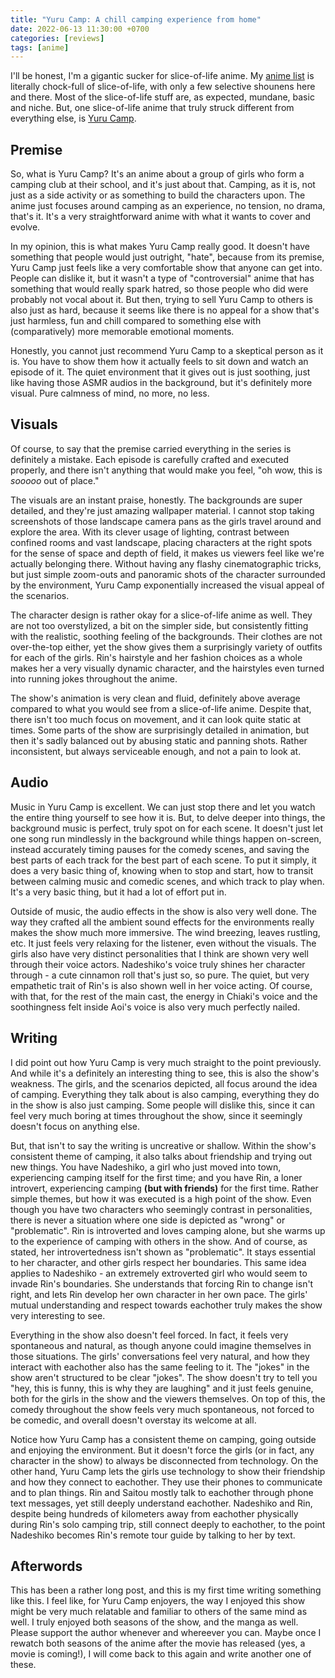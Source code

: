 ```yaml
---
title: "Yuru Camp: A chill camping experience from home"
date: 2022-06-13 11:30:00 +0700
categories: [reviews]
tags: [anime]
---
```


I'll be honest, I'm a gigantic sucker for slice-of-life anime. My [anime list](https://myanimelist.net/animelist/RylieXD?status=2) is literally chock-full of slice-of-life, with only a few selective shounens here and there. Most of the slice-of-life stuff are, as expected, mundane, basic and niche. But, one slice-of-life anime that truly struck different from everything else, is [Yuru Camp](https://myanimelist.net/anime/34798/Yuru_Camp%E2%96%B3).

## Premise

So, what is Yuru Camp? It's an anime about a group of girls who form a camping club at their school, and it's just about that. Camping, as it is, not just as a side activity or as something to build the characters upon. The anime just focuses around camping as an experience, no tension, no drama, that's it. It's a very straightforward anime with what it wants to cover and evolve.

In my opinion, this is what makes Yuru Camp really good. It doesn't have something that people would just outright, "hate", because from its premise, Yuru Camp just feels like a very comfortable show that anyone can get into. People can dislike it, but it wasn't a type of "controversial" anime that has something that would really spark hatred, so those people who did were probably not vocal about it. But then, trying to sell Yuru Camp to others is also just as hard, because it seems like there is no appeal for a show that's just harmless, fun and chill compared to something else with (comparatively) more memorable emotional moments.

Honestly, you cannot just recommend Yuru Camp to a skeptical person as it is. You have to show them how it actually feels to sit down and watch an episode of it. The quiet environment that it gives out is just soothing, just like having those ASMR audios in the background, but it's definitely more visual. Pure calmness of mind, no more, no less.

## Visuals

Of course, to say that the premise carried everything in the series is definitely a mistake. Each episode is carefully crafted and executed properly, and there isn't anything that would make you feel, "oh wow, this is _sooooo_ out of place."

The visuals are an instant praise, honestly. The backgrounds are super detailed, and they're just amazing wallpaper material. I cannot stop taking screenshots of those landscape camera pans as the girls travel around and explore the area. With its clever usage of lighting, contrast between confined rooms and vast landscape, placing characters at the right spots for the sense of space and depth of field, it makes us viewers feel like we're actually belonging there. Without having any flashy cinematographic tricks, but just simple zoom-outs and panoramic shots of the character surrounded by the environment, Yuru Camp exponentially increased the visual appeal of the scenarios.

The character design is rather okay for a slice-of-life anime as well. They are not too overstylized, a bit on the simpler side, but consistently fitting with the realistic, soothing feeling of the backgrounds. Their clothes are not over-the-top either, yet the show gives them a surprisingly variety of outfits for each of the girls. Rin's hairstyle and her fashion choices as a whole makes her a very visually dynamic character, and the hairstyles even turned into running jokes throughout the anime.

The show's animation is very clean and fluid, definitely above average compared to what you would see from a slice-of-life anime. Despite that, there isn't too much focus on movement, and it can look quite static at times. Some parts of the show are surprisingly detailed in animation, but then it's sadly balanced out by abusing static and panning shots. Rather inconsistent, but always serviceable enough, and not a pain to look at.

## Audio

Music in Yuru Camp is excellent. We can just stop there and let you watch the entire thing yourself to see how it is. But, to delve deeper into things, the background music is perfect, truly spot on for each scene. It doesn't just let one song run mindlessly in the background while things happen on-screen, instead accurately timing pauses for the comedy scenes, and saving the best parts of each track for the best part of each scene. To put it simply, it does a very basic thing of, knowing when to stop and start, how to transit between calming music and comedic scenes, and which track to play when. It's a very basic thing, but it had a lot of effort put in.

Outside of music, the audio effects in the show is also very well done. The way they crafted all the ambient sound effects for the environments really makes the show much more immersive. The wind breezing, leaves rustling, etc. It just feels very relaxing for the listener, even without the visuals. The girls also have very distinct personalities that I think are shown very well through their voice actors. Nadeshiko's voice truly shines her character through - a cute cinnamon roll that's just so, so pure. The quiet, but very empathetic trait of Rin's is also shown well in her voice acting. Of course, with that, for the rest of the main cast, the energy in Chiaki's voice and the soothingness felt inside Aoi's voice is also very much perfectly nailed.

## Writing

I did point out how Yuru Camp is very much straight to the point previously. And while it's a definitely an interesting thing to see, this is also the show's weakness. The girls, and the scenarios depicted, all focus around the idea of camping. Everything they talk about is also camping, everything they do in the show is also just camping. Some people will dislike this, since it can feel very much boring at times throughout the show, since it seemingly doesn't focus on anything else.

But, that isn't to say the writing is uncreative or shallow. Within the show's consistent theme of camping, it also talks about friendship and trying out new things. You have Nadeshiko, a girl who just moved into town, experiencing camping itself for the first time; and you have Rin, a loner introvert, experiencing camping **(but with friends)** for the first time. Rather simple themes, but how it was executed is a high point of the show. Even though you have two characters who seemingly contrast in personalities, there is never a situation where one side is depicted as "wrong" or "problematic". Rin is introverted and loves camping alone, but she warms up to the experience of camping with others in the show. And of course, as stated, her introvertedness isn't shown as "problematic". It stays essential to her character, and other girls respect her boundaries. This same idea applies to Nadeshiko - an extremely extroverted girl who would seem to invade Rin's boundaries. She understands that forcing Rin to change isn't right, and lets Rin develop her own character in her own pace. The girls' mutual understanding and respect towards eachother truly makes the show very interesting to see.

Everything in the show also doesn't feel forced. In fact, it feels very spontaneous and natural, as though anyone could imagine themselves in those situations. The girls' conversations feel very natural, and how they interact with eachother also has the same feeling to it. The "jokes" in the show aren't structured to be clear "jokes". The show doesn't try to tell you "hey, this is funny, this is why they are laughing" and it just feels genuine, both for the girls in the show and the viewers themselves. On top of this, the comedy throughout the show feels very much spontaneous, not forced to be comedic, and overall doesn't overstay its welcome at all.

Notice how Yuru Camp has a consistent theme on camping, going outside and enjoying the environment. But it doesn't force the girls (or in fact, any character in the show) to always be disconnected from technology. On the other hand, Yuru Camp lets the girls use technology to show their friendship and how they connect to eachother. They use their phones to communicate and to plan things. Rin and Saitou mostly talk to eachother through phone text messages, yet still deeply understand eachother. Nadeshiko and Rin, despite being hundreds of kilometers away from eachother physically during Rin's solo camping trip, still connect deeply to eachother, to the point Nadeshiko becomes Rin's remote tour guide by talking to her by text.

## Afterwords

This has been a rather long post, and this is my first time writing something like this. I feel like, for Yuru Camp enjoyers, the way I enjoyed this show might be very much relatable and familiar to others of the same mind as well. I truly enjoyed both seasons of the show, and the manga as well. Please support the author whenever and whereever you can. Maybe once I rewatch both seasons of the anime after the movie has released (yes, a movie is coming!), I will come back to this again and write another one of these.
